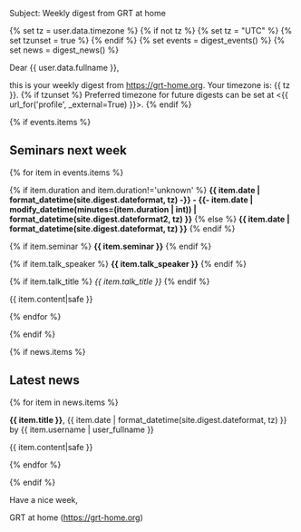 Subject: Weekly digest from GRT at home

{% set tz = user.data.timezone %}
{% if not tz %}
{% set tz = "UTC" %}
{% set tzunset = true %}
{% endif %}
{% set events = digest_events() %}
{% set news = digest_news() %}

Dear {{ user.data.fullname }},

this is your weekly digest from <https://grt-home.org>.
Your timezone is: {{ tz }}. 
{% if tzunset %}
Preferred timezone for future digests can be set at <{{ url_for('profile', _external=True) }}>.
{% endif %}

{% if events.items %}

## Seminars next week

{% for item in events.items %}

{% if item.duration and item.duration!='unknown' %}
**{{ item.date | format_datetime(site.digest.dateformat, tz) -}}
    -
    {{- item.date | modify_datetime(minutes=(item.duration | int)) | format_datetime(site.digest.dateformat2, tz) }}**
{% else %}
**{{ item.date | format_datetime(site.digest.dateformat, tz) }}**
{% endif %}

{% if item.seminar %}
**{{ item.seminar }}**
{% endif %}


{% if item.talk_speaker %}
**{{ item.talk_speaker }}**
{% endif %}


{% if item.talk_title %}
*{{ item.talk_title }}*
{% endif %}

{{ item.content|safe }}

{% endfor %}

{% endif %}

{% if news.items %}
## Latest news

{% for item in news.items %}

**{{ item.title }}**, {{ item.date | format_datetime(site.digest.dateformat, tz) }} by {{ item.username | user_fullname }}

{{ item.content|safe }}

{% endfor %}

{% endif %}


Have a nice week,

GRT at home (<https://grt-home.org>)

